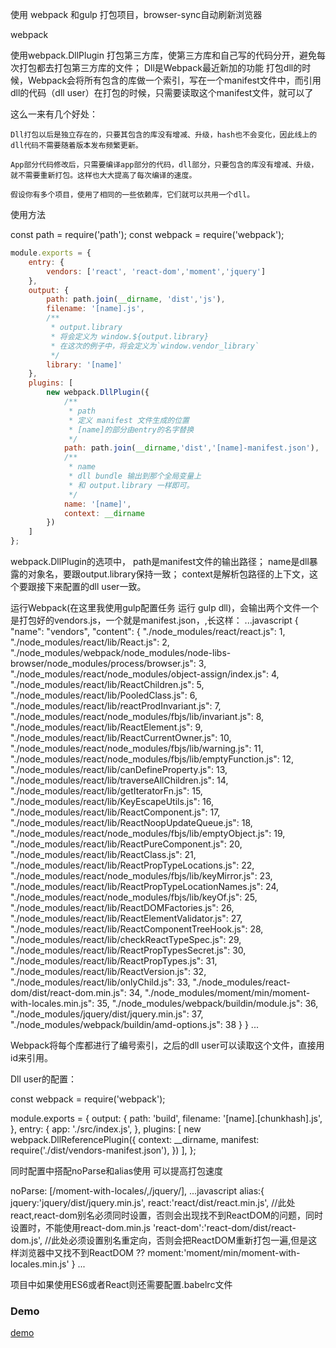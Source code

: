 使用 webpack 和gulp 打包项目，browser-sync自动刷新浏览器

webpack

使用webpack.DllPlugin 打包第三方库，使第三方库和自己写的代码分开，避免每次打包都去打包第三方库的文件；
Dll是Webpack最近新加的功能
打包dll的时候，Webpack会将所有包含的库做一个索引，写在一个manifest文件中，而引用dll的代码（dll user）在打包的时候，只需要读取这个manifest文件，就可以了

这么一来有几个好处：

    Dll打包以后是独立存在的，只要其包含的库没有增减、升级，hash也不会变化，因此线上的dll代码不需要随着版本发布频繁更新。

    App部分代码修改后，只需要编译app部分的代码，dll部分，只要包含的库没有增减、升级，就不需要重新打包。这样也大大提高了每次编译的速度。

    假设你有多个项目，使用了相同的一些依赖库，它们就可以共用一个dll。

使用方法

const path = require('path');
const webpack = require('webpack');
``` javascript
module.exports = {
    entry: {
        vendors: ['react', 'react-dom','moment','jquery']
    },
    output: {
        path: path.join(__dirname, 'dist','js'),
        filename: '[name].js',
        /**
         * output.library
         * 将会定义为 window.${output.library}
         * 在这次的例子中，将会定义为`window.vendor_library`
         */
        library: '[name]'
    },
    plugins: [
        new webpack.DllPlugin({
            /**
             * path
             * 定义 manifest 文件生成的位置
             * [name]的部分由entry的名字替换
             */
            path: path.join(__dirname,'dist','[name]-manifest.json'),
            /**
             * name
             * dll bundle 输出到那个全局变量上
             * 和 output.library 一样即可。
             */
            name: '[name]',
            context: __dirname
        })
    ]
};
```
webpack.DllPlugin的选项中，
path是manifest文件的输出路径；
name是dll暴露的对象名，要跟output.library保持一致；
context是解析包路径的上下文，这个要跟接下来配置的dll user一致。

运行Webpack(在这里我使用gulp配置任务 运行 gulp dll)，会输出两个文件一个是打包好的vendors.js，一个就是manifest.json，,长这样：
...javascript
{
  "name": "vendors",
  "content": {
    "./node_modules/react/react.js": 1,
    "./node_modules/react/lib/React.js": 2,
    "./node_modules/webpack/node_modules/node-libs-browser/node_modules/process/browser.js": 3,
    "./node_modules/react/node_modules/object-assign/index.js": 4,
    "./node_modules/react/lib/ReactChildren.js": 5,
    "./node_modules/react/lib/PooledClass.js": 6,
    "./node_modules/react/lib/reactProdInvariant.js": 7,
    "./node_modules/react/node_modules/fbjs/lib/invariant.js": 8,
    "./node_modules/react/lib/ReactElement.js": 9,
    "./node_modules/react/lib/ReactCurrentOwner.js": 10,
    "./node_modules/react/node_modules/fbjs/lib/warning.js": 11,
    "./node_modules/react/node_modules/fbjs/lib/emptyFunction.js": 12,
    "./node_modules/react/lib/canDefineProperty.js": 13,
    "./node_modules/react/lib/traverseAllChildren.js": 14,
    "./node_modules/react/lib/getIteratorFn.js": 15,
    "./node_modules/react/lib/KeyEscapeUtils.js": 16,
    "./node_modules/react/lib/ReactComponent.js": 17,
    "./node_modules/react/lib/ReactNoopUpdateQueue.js": 18,
    "./node_modules/react/node_modules/fbjs/lib/emptyObject.js": 19,
    "./node_modules/react/lib/ReactPureComponent.js": 20,
    "./node_modules/react/lib/ReactClass.js": 21,
    "./node_modules/react/lib/ReactPropTypeLocations.js": 22,
    "./node_modules/react/node_modules/fbjs/lib/keyMirror.js": 23,
    "./node_modules/react/lib/ReactPropTypeLocationNames.js": 24,
    "./node_modules/react/node_modules/fbjs/lib/keyOf.js": 25,
    "./node_modules/react/lib/ReactDOMFactories.js": 26,
    "./node_modules/react/lib/ReactElementValidator.js": 27,
    "./node_modules/react/lib/ReactComponentTreeHook.js": 28,
    "./node_modules/react/lib/checkReactTypeSpec.js": 29,
    "./node_modules/react/lib/ReactPropTypesSecret.js": 30,
    "./node_modules/react/lib/ReactPropTypes.js": 31,
    "./node_modules/react/lib/ReactVersion.js": 32,
    "./node_modules/react/lib/onlyChild.js": 33,
    "./node_modules/react-dom/dist/react-dom.min.js": 34,
    "./node_modules/moment/min/moment-with-locales.min.js": 35,
    "./node_modules/webpack/buildin/module.js": 36,
    "./node_modules/jquery/dist/jquery.min.js": 37,
    "./node_modules/webpack/buildin/amd-options.js": 38
  }
}
...

Webpack将每个库都进行了编号索引，之后的dll user可以读取这个文件，直接用id来引用。

Dll user的配置：

const webpack = require('webpack');

module.exports = {
  output: {
    path: 'build',
    filename: '[name].[chunkhash].js',
  },
  entry: {
    app: './src/index.js',
  },
  plugins: [
    new webpack.DllReferencePlugin({
                context: __dirname,
                manifest: require('./dist/vendors-manifest.json'),
            })
  ],
};

同时配置中搭配noParse和alias使用 可以提高打包速度

noParse: [/moment-with-locales/,/jquery/],
...javascript
alias:{
            jquery:'jquery/dist/jquery.min.js',
            react:'react/dist/react.min.js',    //此处react,react-dom别名必须同时设置，否则会出现找不到ReactDOM的问题，同时设置时，不能使用react-dom.min.js
            'react-dom':'react-dom/dist/react-dom.js',  //此处必须设置别名重定向，否则会把ReactDOM重新打包一遍,但是这样浏览器中又找不到ReactDOM  ??
            moment:'moment/min/moment-with-locales.min.js'
        }
...

项目中如果使用ES6或者React则还需要配置.babelrc文件

### Demo

[demo](http://imiao.in)